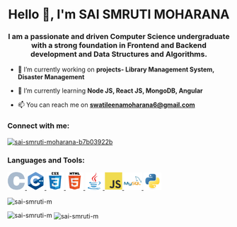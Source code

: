 <h1 align="center">Hello 👋, I'm SAI SMRUTI MOHARANA</h1>
<h3 align="center">I am a passionate and driven Computer Science undergraduate with a strong foundation in Frontend and Backend development and Data Structures and Algorithms.</h3>

- 🔭 I’m currently working on **projects- Library Management System, Disaster Management**

- 🌱 I’m currently learning **Node JS, React JS, MongoDB, Angular**

- 📫 You can reach me on **swatileenamoharana6@gmail.com**

<h3 align="left">Connect with me:</h3>
<p align="left">
<a href="https://linkedin.com/in/sai-smruti-moharana-b7b03922b" target="blank"><img align="center" src="https://raw.githubusercontent.com/rahuldkjain/github-profile-readme-generator/master/src/images/icons/Social/linked-in-alt.svg" alt="sai-smruti-moharana-b7b03922b" height="30" width="40" /></a>
</p>

<h3 align="left">Languages and Tools:</h3>
<p align="left"> <a href="https://www.cprogramming.com/" target="_blank" rel="noreferrer"> <img src="https://raw.githubusercontent.com/devicons/devicon/master/icons/c/c-original.svg" alt="c" width="40" height="40"/> </a> <a href="https://www.w3schools.com/cpp/" target="_blank" rel="noreferrer"> <img src="https://raw.githubusercontent.com/devicons/devicon/master/icons/cplusplus/cplusplus-original.svg" alt="cplusplus" width="40" height="40"/> </a> <a href="https://www.w3schools.com/css/" target="_blank" rel="noreferrer"> <img src="https://raw.githubusercontent.com/devicons/devicon/master/icons/css3/css3-original-wordmark.svg" alt="css3" width="40" height="40"/> </a> <a href="https://www.w3.org/html/" target="_blank" rel="noreferrer"> <img src="https://raw.githubusercontent.com/devicons/devicon/master/icons/html5/html5-original-wordmark.svg" alt="html5" width="40" height="40"/> </a> <a href="https://www.java.com" target="_blank" rel="noreferrer"> <img src="https://raw.githubusercontent.com/devicons/devicon/master/icons/java/java-original.svg" alt="java" width="40" height="40"/> </a> <a href="https://developer.mozilla.org/en-US/docs/Web/JavaScript" target="_blank" rel="noreferrer"> <img src="https://raw.githubusercontent.com/devicons/devicon/master/icons/javascript/javascript-original.svg" alt="javascript" width="40" height="40"/> </a> <a href="https://www.mysql.com/" target="_blank" rel="noreferrer"> <img src="https://raw.githubusercontent.com/devicons/devicon/master/icons/mysql/mysql-original-wordmark.svg" alt="mysql" width="40" height="40"/> </a> <a href="https://www.python.org" target="_blank" rel="noreferrer"> <img src="https://raw.githubusercontent.com/devicons/devicon/master/icons/python/python-original.svg" alt="python" width="40" height="40"/> </a> </p>

<p><img align="center" src="https://github-readme-stats.vercel.app/api/top-langs?username=sai-smruti-m&show_icons=true&locale=en&layout=compact" alt="sai-smruti-m" /></p>

<p><img align="left" src="https://github-readme-stats.vercel.app/api/top-langs?username=sai-smruti-m&show_icons=true&locale=en&layout=compact" alt="sai-smruti-m" /></p>

<p>&nbsp;<img align="center" src="https://github-readme-stats.vercel.app/api?username=sai-smruti-m&show_icons=true&locale=en" alt="sai-smruti-m" /></p>
